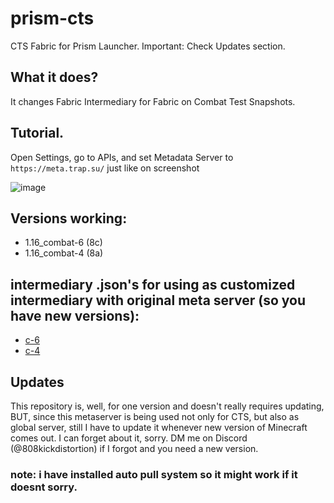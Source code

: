 # prism-cts
CTS Fabric for Prism Launcher. Important: Check Updates section.
## What it does?
It changes Fabric Intermediary for Fabric on Combat Test Snapshots.
## Tutorial.
Open Settings, go to APIs, and set Metadata Server to `https://meta.trap.su/` just like on screenshot

![image](https://github.com/ibeticanhandlethis/prism-cts/assets/110296162/54a7678f-96ba-4b8d-aa5a-ac95ab48b593)
## Versions working:
- 1.16_combat-6 (8c)
- 1.16_combat-4 (8a)
## intermediary .json's for using as customized intermediary with original meta server (so you have new versions):
- [c-6](http://ctsmeta.latteru.ru/net.fabricmc.intermediary/1.16_combat-6.json)
- [c-4](http://ctsmeta.latteru.ru/net.fabricmc.intermediary/1.16_combat-4.json)
## Updates
This repository is, well, for one version and doesn't really requires updating, BUT, since this metaserver is being used not only for CTS, but also as global server, still I have to update it whenever new version of Minecraft comes out. I can forget about it, sorry. DM me on Discord (@808kickdistortion) if I forgot and you need a new version.
### note: i have installed auto pull system so it might work if it doesnt sorry.
